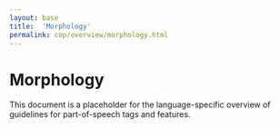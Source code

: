 ```yaml
---
layout: base
title:  'Morphology'
permalink: cop/overview/morphology.html
---
```


# Morphology

This document is a placeholder for the language-specific overview of
guidelines for part-of-speech tags and features.
